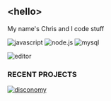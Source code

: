 ## **&lt;hello&gt;**

My name's Chris and I code stuff

![javascript](https://img.shields.io/badge/-JavaScript-f7df1e?logo=javascript&logoColor=gray) ![node.js](https://img.shields.io/badge/-Node.js-68A063?logo=node.js&logoColor=white) ![mysql](https://img.shields.io/badge/-MySQL-00758F?logo=mysql&logoColor=white)

![editor](https://img.shields.io/badge/Editor-VS%20Code-0078d7?logo=visualstudio&logocolor=white)


### **RECENT PROJECTS**

[![disconomy](https://img.shields.io/badge/Discord%20Bot-Disconomy-teal?logo=discord&logoColor=white)](https://github.com/stettdev/disconomy)

[![]()]()
